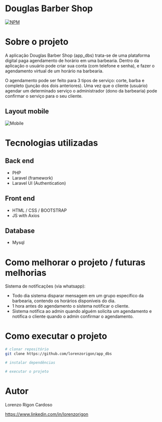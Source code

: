 # Douglas Barber Shop 
[![NPM](https://img.shields.io/npm/l/react)](https://github.com/lorenzorigon/app_dbs/blob/main/LICENSE) 

# Sobre o projeto

A aplicação Douglas Barber Shop (app_dbs) trata-se de uma plataforma digital paga agendamento de horário em uma barbearia. 
Dentro da aplicação o usuário pode criar sua conta (com telefone e senha), e fazer o agendamento virtual de um horário na barbearia. 

O agendamento pode ser feito para 3 tipos de serviço: corte, barba e completo (junção dos dois anteriores).
Uma vez que o cliente (usuário) agendar um determinado serviço o administrador (dono da barbearia) pode confirmar o serviço para o seu cliente.

## Layout mobile
![Mobile](https://github.com/lorenzorigon/app_dbs/blob/main/assets/app_dbs_images.jpg) 


# Tecnologias utilizadas
## Back end
- PHP 
- Laravel (framework)
- Laravel UI (Authentication)
## Front end
- HTML / CSS / BOOTSTRAP
- JS with Axios
## Database
- Mysql

# Como melhorar o projeto / futuras melhorias
Sistema de notificações (via whatsapp):
- Todo dia sistema disparar mensagem em um grupo específico da barbearia, contendo os horários disponíveis do dia.
- 1 hora antes do agendamento o sistema notificar o cliente.
- Sistema notifica ao admin quando alguém solicita um agendamento e notifica o cliente quando o admin confirmar o agendamento.

# Como executar o projeto

```bash
# clonar repositório
git clone https://github.com/lorenzorigon/app_dbs

# instalar dependências

# executar o projeto

```

# Autor

Lorenzo Rigon Cardoso

https://www.linkedin.com/in/lorenzorigon

